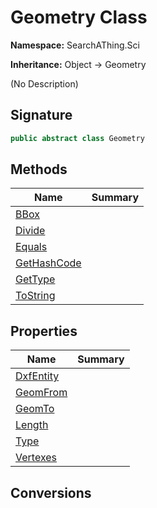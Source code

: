 # Geometry Class
**Namespace:** SearchAThing.Sci

**Inheritance:** Object → Geometry

(No Description)

## Signature
```csharp
public abstract class Geometry
```
## Methods
|**Name**|**Summary**|
|---|---|
|[BBox](Geometry/BBox.md)||
|[Divide](Geometry/Divide.md)||
|[Equals](Geometry/Equals.md)||
|[GetHashCode](Geometry/GetHashCode.md)||
|[GetType](Geometry/GetType.md)||
|[ToString](Geometry/ToString.md)||
## Properties
|**Name**|**Summary**|
|---|---|
|[DxfEntity](Geometry/DxfEntity.md)|
|[GeomFrom](Geometry/GeomFrom.md)|
|[GeomTo](Geometry/GeomTo.md)|
|[Length](Geometry/Length.md)|
|[Type](Geometry/Type.md)|
|[Vertexes](Geometry/Vertexes.md)|
## Conversions
